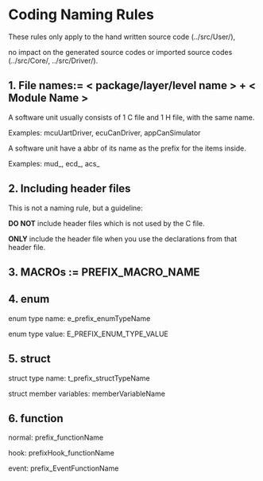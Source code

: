 # Coding Naming Rules

These rules only apply to the hand written source code (../src/User/), 

no impact on the generated source codes or imported source codes (../src/Core/, ../src/Driver/).

## 1. File names:= < package/layer/level name > + < Module Name >

A software unit usually consists of 1 C file and 1 H file, with the same name.

Examples: mcuUartDriver, ecuCanDriver, appCanSimulator

A software unit have a abbr of its name as the prefix for the items inside.

Examples: mud_, ecd_, acs_

## 2. Including header files

This is not a naming rule, but a guideline:

**DO NOT** include header files which is not used by the C file.

**ONLY** include the header file when you use the declarations from that header file.

## 3. MACROs := PREFIX_MACRO_NAME

## 4. enum

enum type name: e_prefix_enumTypeName

enum type value: E_PREFIX_ENUM_TYPE_VALUE

## 5. struct

struct type name: t_prefix_structTypeName

struct member variables: memberVariableName

## 6. function

normal: prefix_functionName

hook: prefixHook_functionName

event: prefix_EventFunctionName





